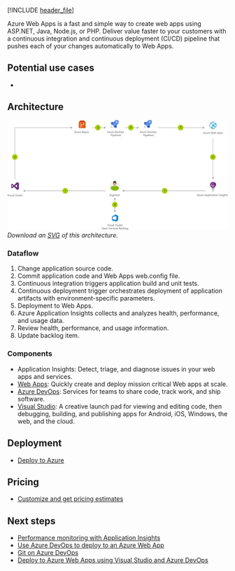 [!INCLUDE [header_file](../../../includes/sol-idea-header.md)]

Azure Web Apps is a fast and simple way to create web apps using ASP.NET, Java, Node.js, or PHP. Deliver value faster to your customers with a continuous integration and continuous deployment (CI/CD) pipeline that pushes each of your changes automatically to Web Apps.

## Potential use cases

* 

## Architecture

![Architecture diagram](../media/azure-devops-continuous-integration-and-continuous-deployment-for-azure-web-apps.png)
*Download an [SVG](../media/azure-devops-continuous-integration-and-continuous-deployment-for-azure-web-apps.svg) of this architecture.*

### Dataflow

1. Change application source code.
1. Commit application code and Web Apps web.config file.
1. Continuous integration triggers application build and unit tests.
1. Continuous deployment trigger orchestrates deployment of application artifacts with environment-specific parameters.
1. Deployment to Web Apps.
1. Azure Application Insights collects and analyzes health, performance, and usage data.
1. Review health, performance, and usage information.
1. Update backlog item.

### Components

* Application Insights: Detect, triage, and diagnose issues in your web apps and services.
* [Web Apps](https://azure.microsoft.com/services/app-service/web): Quickly create and deploy mission critical Web apps at scale.
* [Azure DevOps](https://azure.microsoft.com/services/devops): Services for teams to share code, track work, and ship software.
* [Visual Studio](https://www.visualstudio.com/vs/azure): A creative launch pad for viewing and editing code, then debugging, building, and publishing apps for Android, iOS, Windows, the web, and the cloud.

## Deployment

* [Deploy to Azure](https://ms.portal.azure.com/#create/Microsoft.AzureProject)

## Pricing

* [Customize and get pricing estimates](https://azure.com/e/b96a4a9dbf804edabc83d00b41ffb245)

## Next steps

* [Performance monitoring with Application Insights](/azure/application-insights/app-insights-detect-triage-diagnose)
* [Use Azure DevOps to deploy to an Azure Web App](/aspnet/core/host-and-deploy/azure-apps)
* [Git on Azure DevOps](/azure/devops/repos/git/gitquickstart)
* [Deploy to Azure Web Apps using Visual Studio and Azure DevOps](/azure/devops/pipelines/apps/cd/deploy-docker-webapp)
